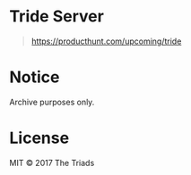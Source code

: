 # Tride Server

> https://producthunt.com/upcoming/tride

# Notice

Archive purposes only.

# License

MIT &copy; 2017 The Triads